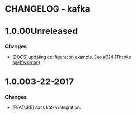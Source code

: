 # CHANGELOG - kafka

1.0.00Unreleased
==================

### Changes

* [DOCS] updating configuration example. See [#324][] (Thanks [@jeffwidman][])

1.0.003-22-2017
==================

### Changes

* [FEATURE] adds kafka integration.

<!--- The following link definition list is generated by PimpMyChangelog --->
[#324]: https://github.com/DataDog/integrations-core/issues/324
[@jeffwidman]: https://github.com/jeffwidman
